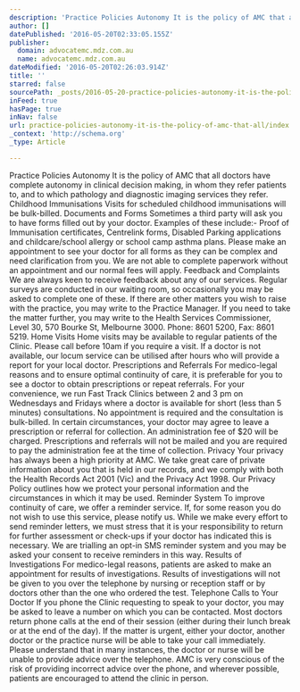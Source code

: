 ```yaml
---
description: 'Practice Policies Autonomy It is the policy of AMC that all doctors have complete autonomy in clinical decision making, in whom they refer patients to, and to which pathology and diagnostic imaging services they refer. Childhood Immunisations Visits for scheduled childhood immunisations will be bulk-billed. Documents and Forms Sometimes a third party will ask you to have forms filled out by your doctor. Examples of these include:- Proof of Immunisation certificates, Centrelink forms, Disabled Parking applications and childcare/school allergy or school camp asthma plans. Please make an appointment to see your doctor for all forms as they can be complex and need clarification from you. We are not able to complete paperwork without an appointment and our normal fees will apply. Feedback and Complaints We are always keen to receive feedback about any of our services. Regular surveys are conducted in our waiting room, so occasionally you may be asked to complete one of these. If there are other matters you wish to raise with the practice, you may write to the Practice Manager. If you need to take the matter further, you may write to the Health Services Commissioner, Level 30, 570 Bourke St, Melbourne 3000. Phone: 8601 5200, Fax: 8601 5219. Home Visits Home visits may be available to regular patients of the Clinic. Please call before 10am if you require a visit. If a doctor is not available, our locum service can be utilised after hours who will provide a report for your local doctor. Prescriptions and Referrals For medico-legal reasons and to ensure optimal continuity of care, it is preferable for you to see a doctor to obtain prescriptions or repeat referrals. For your convenience, we run Fast Track Clinics between 2 and 3 pm on Wednesdays and Fridays where a doctor is available for short (less than 5 minutes) consultations. No appointment is required and the consultation is bulk-billed. In certain circumstances, your doctor may agree to leave a prescription or referral for collection. An administration fee of $20 will be charged. Prescriptions and referrals will not be mailed and you are required to pay the administration fee at the time of collection. Privacy Your privacy has always been a high priority at AMC. We take great care of private information about you that is held in our records, and we comply with both the Health Records Act 2001 (Vic) and the Privacy Act 1998. Our Privacy Policy outlines how we protect your personal information and the circumstances in which it may be used. Reminder System To improve continuity of care, we offer a reminder service. If, for some reason you do not wish to use this service, please notify us. While we make every effort to send reminder letters, we must stress that it is your responsibility to return for further assessment or check-ups if your doctor has indicated this is necessary. We are trialling an opt-in SMS reminder system and you may be asked your consent to receive reminders in this way. Results of Investigations For medico-legal reasons, patients are asked to make an appointment for results of investigations. Results of investigations will not be given to you over the telephone by nursing or reception staff or by doctors other than the one who ordered the test. Telephone Calls to Your Doctor If you phone the Clinic requesting to speak to your doctor, you may be asked to leave a number on which you can be contacted. Most doctors return phone calls at the end of their session (either during their lunch break or at the end of the day). If the matter is urgent, either your doctor, another doctor or the practice nurse will be able to take your call immediately. Please understand that in many instances, the doctor or nurse will be unable to provide advice over the telephone. AMC is very conscious of the risk of providing incorrect advice over the phone, and wherever possible, patients are encouraged to attend the clinic in person.'
author: []
datePublished: '2016-05-20T02:33:05.155Z'
publisher:
  domain: advocatemc.mdz.com.au
  name: advocatemc.mdz.com.au
dateModified: '2016-05-20T02:26:03.914Z'
title: ''
starred: false
sourcePath: _posts/2016-05-20-practice-policies-autonomy-it-is-the-policy-of-amc-that-all.md
inFeed: true
hasPage: true
inNav: false
url: practice-policies-autonomy-it-is-the-policy-of-amc-that-all/index.html
_context: 'http://schema.org'
_type: Article

---
```

Practice Policies Autonomy It is the policy of AMC that all doctors have complete autonomy in clinical decision making, in whom they refer patients to, and to which pathology and diagnostic imaging services they refer. Childhood Immunisations Visits for scheduled childhood immunisations will be bulk-billed. Documents and Forms Sometimes a third party will ask you to have forms filled out by your doctor. Examples of these include:- Proof of Immunisation certificates, Centrelink forms, Disabled Parking applications and childcare/school allergy or school camp asthma plans. Please make an appointment to see your doctor for all forms as they can be complex and need clarification from you. We are not able to complete paperwork without an appointment and our normal fees will apply. Feedback and Complaints We are always keen to receive feedback about any of our services. Regular surveys are conducted in our waiting room, so occasionally you may be asked to complete one of these. If there are other matters you wish to raise with the practice, you may write to the Practice Manager. If you need to take the matter further, you may write to the Health Services Commissioner, Level 30, 570 Bourke St, Melbourne 3000\. Phone: 8601 5200, Fax: 8601 5219\. Home Visits Home visits may be available to regular patients of the Clinic. Please call before 10am if you require a visit. If a doctor is not available, our locum service can be utilised after hours who will provide a report for your local doctor. Prescriptions and Referrals For medico-legal reasons and to ensure optimal continuity of care, it is preferable for you to see a doctor to obtain prescriptions or repeat referrals. For your convenience, we run Fast Track Clinics between 2 and 3 pm on Wednesdays and Fridays where a doctor is available for short (less than 5 minutes) consultations. No appointment is required and the consultation is bulk-billed. In certain circumstances, your doctor may agree to leave a prescription or referral for collection. An administration fee of $20 will be charged. Prescriptions and referrals will not be mailed and you are required to pay the administration fee at the time of collection. Privacy Your privacy has always been a high priority at AMC. We take great care of private information about you that is held in our records, and we comply with both the Health Records Act 2001 (Vic) and the Privacy Act 1998\. Our Privacy Policy outlines how we protect your personal information and the circumstances in which it may be used. Reminder System To improve continuity of care, we offer a reminder service. If, for some reason you do not wish to use this service, please notify us. While we make every effort to send reminder letters, we must stress that it is your responsibility to return for further assessment or check-ups if your doctor has indicated this is necessary. We are trialling an opt-in SMS reminder system and you may be asked your consent to receive reminders in this way. Results of Investigations For medico-legal reasons, patients are asked to make an appointment for results of investigations. Results of investigations will not be given to you over the telephone by nursing or reception staff or by doctors other than the one who ordered the test. Telephone Calls to Your Doctor If you phone the Clinic requesting to speak to your doctor, you may be asked to leave a number on which you can be contacted. Most doctors return phone calls at the end of their session (either during their lunch break or at the end of the day). If the matter is urgent, either your doctor, another doctor or the practice nurse will be able to take your call immediately. Please understand that in many instances, the doctor or nurse will be unable to provide advice over the telephone. AMC is very conscious of the risk of providing incorrect advice over the phone, and wherever possible, patients are encouraged to attend the clinic in person.